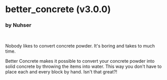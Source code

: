 # better_concrete (v3.0.0)

### by Nuhser

<br>

Nobody likes to convert concrete powder. It's boring and takes to much time.

Better Concrete makes it possible to convert your concrete powder into solid concrete by throwing the items into water. This way you don't have to place each and every block by hand. Isn't that great?!
